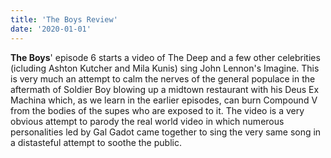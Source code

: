 ```yaml
---
title: 'The Boys Review'
date: '2020-01-01'
---
```



**The Boys**' episode 6 starts a video of The Deep and a few other celebrities (icluding Ashton Kutcher and Mila Kunis) sing John Lennon's Imagine. This is very much an attempt to calm the nerves of the general populace in the aftermath of Soldier Boy blowing up a midtown restaurant with his Deus Ex Machina which, as we learn in the earlier episodes, can burn Compound V from the bodies of the supes who are exposed to it. The video is a very obvious attempt to parody the real world video in which numerous personalities led by Gal Gadot came together to sing the very same song in a distasteful attempt to soothe the public. 
